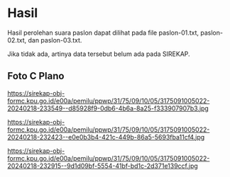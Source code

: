 # Hasil

Hasil perolehan suara paslon dapat dilihat pada file paslon-01.txt, paslon-02.txt, dan paslon-03.txt.

Jika tidak ada, artinya data tersebut belum ada pada SIREKAP.

## Foto C Plano

https://sirekap-obj-formc.kpu.go.id/e00a/pemilu/ppwp/31/75/09/10/05/3175091005022-20240218-233549--d85928f9-0db6-4b6a-8a25-f333907907b3.jpg

https://sirekap-obj-formc.kpu.go.id/e00a/pemilu/ppwp/31/75/09/10/05/3175091005022-20240218-232423--e0e0b3b4-421c-449b-86a5-5693fba11cf4.jpg

https://sirekap-obj-formc.kpu.go.id/e00a/pemilu/ppwp/31/75/09/10/05/3175091005022-20240218-232915--9d1d09bf-5554-41bf-bd1c-2d371e139ccf.jpg

